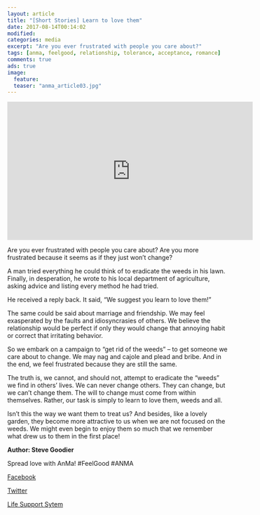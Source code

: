```yaml
---
layout: article
title: "[Short Stories] Learn to love them"
date: 2017-08-14T00:14:02
modified:
categories: media
excerpt: "Are you ever frustrated with people you care about?"
tags: [anma, feelgood, relationship, tolerance, acceptance, romance]
comments: true
ads: true
image:
  feature:
  teaser: "anma_article03.jpg"
---
```


<iframe width="560" height="315" src="https://www.youtube.com/embed/Y5Q3_oKxTjQ" frameborder="0" allowfullscreen></iframe>

Are you ever frustrated with people you care about? Are you more frustrated because it seems as if they just won’t change?

A man tried everything he could think of to eradicate the weeds in his lawn. Finally, in desperation, he wrote to his local department of agriculture, asking advice and listing every method he had tried.

He received a reply back. It said, “We suggest you learn to love them!”

The same could be said about marriage and friendship. We may feel exasperated by the faults and idiosyncrasies of others. We believe the relationship would be perfect if only they would change that annoying habit or correct that irritating behavior.

So we embark on a campaign to “get rid of the weeds” – to get someone we care about to change. We may nag and cajole and plead and bribe. And in the end, we feel frustrated because they are still the same.

The truth is, we cannot, and should not, attempt to eradicate the “weeds” we find in others’ lives. We can never change others. They can change, but we can’t change them. The will to change must come from within themselves. Rather, our task is simply to learn to love them, weeds and all.

Isn’t this the way we want them to treat us? And besides, like a lovely garden, they become more attractive to us when we are not focused on the weeds. We might even begin to enjoy them so much that we remember what drew us to them in the first place!

**Author: Steve Goodier**

Spread love with AnMa! #FeelGood #ANMA

[Facebook](https://www.facebook.com/anxietymanager/)

[Twitter](https://twitter.com/anxiety_manager)

[Life Support Sytem](http://stevegoodier.blogspot.com/)